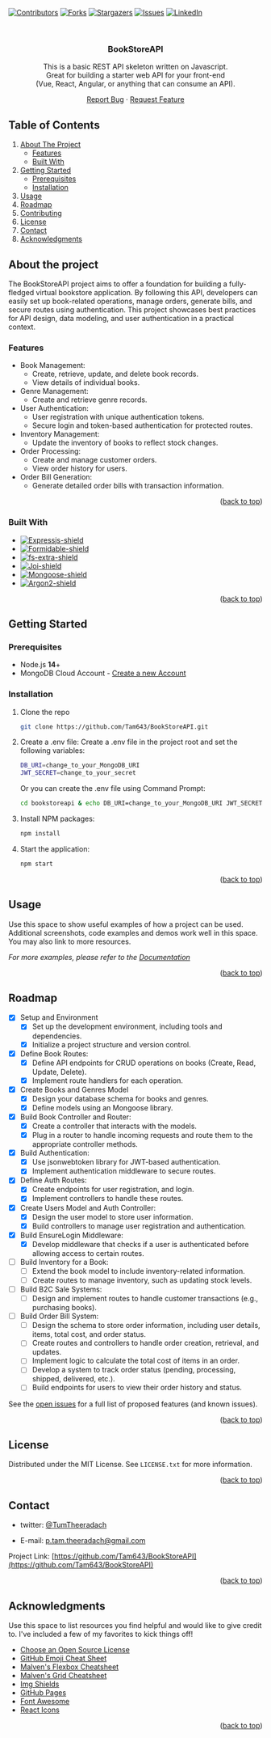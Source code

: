 <a name="readme-top"></a>

[![Contributors][contributors-shield]][contributors-url]
[![Forks][forks-shield]][forks-url]
[![Stargazers][stars-shield]][stars-url]
[![Issues][issues-shield]][issues-url]
[![LinkedIn][linkedin-shield]][linkedin-url]

<!-- PROJECT LOGO -->
<br />
<div align="center">

  <h3 align="center">BookStoreAPI</h3>
<p>
This is a basic REST API skeleton written on Javascript.<br>Great for building a starter web API for your front-end<br>(Vue, React, Angular, or anything that can consume an API).
</p>
  <p align="center">
    <a href="https://github.com/Tam643/BookStoreAPI/issues">Report Bug</a>
    ·
    <a href="https://github.com/Tam643/BookStoreAPI/issues">Request Feature</a>
  </p>
</div>

<!-- TABLE OF CONTENTS -->
## Table of Contents
 <ol>
    <li>
      <a href="#about-the-project">About The Project</a>
      <ul>
        <li><a href="#features">Features</a></li>
        <li><a href="#built-with">Built With</a></li>
      </ul>
    </li>
    <li>
      <a href="#getting-started">Getting Started</a>
      <ul>
        <li><a href="#prerequisites">Prerequisites</a></li>
        <li><a href="#installation">Installation</a></li>
      </ul>
    </li>
    <li><a href="#usage">Usage</a></li>
    <li><a href="#roadmap">Roadmap</a></li>
    <li><a href="#contributing">Contributing</a></li>
    <li><a href="#license">License</a></li>
    <li><a href="#contact">Contact</a></li>
    <li><a href="#acknowledgments">Acknowledgments</a></li>
  </ol>

## About the project
The BookStoreAPI project aims to offer a foundation for building a fully-fledged virtual bookstore application. By following this API, developers can easily set up book-related operations, manage orders, generate bills, and secure routes using authentication. This project showcases best practices for API design, data modeling, and user authentication in a practical context.

### Features
- Book Management:
    - Create, retrieve, update, and delete book records.
    - View details of individual books.
- Genre Management:
    - Create and retrieve genre records.
- User Authentication:
    - User registration with unique authentication tokens.
    - Secure login and token-based authentication for protected routes.
- Inventory Management:
    - Update the inventory of books to reflect stock changes.
- Order Processing:
    - Create and manage customer orders.
    - View order history for users.
- Order Bill Generation:
    - Generate detailed order bills with transaction information.

<p align="right">(<a href="#readme-top">back to top</a>)</p>

### Built With

- [![Expressjs-shield]][Expressjs-url]
- [![Formidable-shield]][Formidable-url]
- [![fs-extra-shield]][fs-extra-url]
- [![Joi-shield]][Joi-url]
- [![Mongoose-shield]][Mongoose-url]
- [![Argon2-shield]][Argon2-url]

<p align="right">(<a href="#readme-top">back to top</a>)</p>

<!-- GETTING STARTED -->

## Getting Started

### Prerequisites

- Node.js <b>14</b>+
- MongoDB Cloud Account - [Create a new Account](https://account.mongodb.com/account/login)

### Installation

1. Clone the repo
   ```sh
   git clone https://github.com/Tam643/BookStoreAPI.git
   ```
2. Create a .env file:
   Create a .env file in the project root and set the following variables:

   ```sh
   DB_URI=change_to_your_MongoDB_URI
   JWT_SECRET=change_to_your_secret
   ```

   Or you can create the .env file using Command Prompt:

   ```sh
   cd bookstoreapi & echo DB_URI=change_to_your_MongoDB_URI JWT_SECRET=change_to_your_secret > .env
   ```

3. Install NPM packages:
   ```sh
   npm install
   ```
4. Start the application:
   ```sh
   npm start
   ```

<p align="right">(<a href="#readme-top">back to top</a>)</p>

<!-- USAGE EXAMPLES -->

## Usage

Use this space to show useful examples of how a project can be used. Additional screenshots, code examples and demos work well in this space. You may also link to more resources.

_For more examples, please refer to the [Documentation](https://example.com)_

<p align="right">(<a href="#readme-top">back to top</a>)</p>

<!-- ROADMAP -->

## Roadmap

- [x] Setup and Environment
  - [x] Set up the development environment, including tools and dependencies.
  - [x] Initialize a project structure and version control.
- [x] Define Book Routes:
  - [x] Define API endpoints for CRUD operations on books (Create, Read, Update, Delete).
  - [x] Implement route handlers for each operation.
- [x] Create Books and Genres Model
  - [x] Design your database schema for books and genres.
  - [x] Define models using an Mongoose library.
- [x] Build Book Controller and Router:
  - [x] Create a controller that interacts with the models.
  - [x] Plug in a router to handle incoming requests and route them to the appropriate controller methods.
- [x] Build Authentication:
  - [x] Use jsonwebtoken library for JWT-based authentication.
  - [x] Implement authentication middleware to secure routes.
- [x] Define Auth Routes:
  - [x] Create endpoints for user registration, and login.
  - [x] Implement controllers to handle these routes.
- [x] Create Users Model and Auth Controller:
  - [x] Design the user model to store user information.
  - [x] Build controllers to manage user registration and authentication.
- [x] Build EnsureLogin Middleware:
  - [x] Develop middleware that checks if a user is authenticated before allowing access to certain routes.
- [ ] Build Inventory for a Book:
  - [ ] Extend the book model to include inventory-related information.
  - [ ] Create routes to manage inventory, such as updating stock levels.
- [ ] Build B2C Sale Systems:
  - [ ] Design and implement routes to handle customer transactions (e.g., purchasing books).
- [ ] Build Order Bill System:
  - [ ] Design the schema to store order information, including user details, items, total cost, and order status.
  - [ ] Create routes and controllers to handle order creation, retrieval, and updates.
  - [ ] Implement logic to calculate the total cost of items in an order.
  - [ ] Develop a system to track order status (pending, processing, shipped, delivered, etc.).
  - [ ] Build endpoints for users to view their order history and status.

See the [open issues][issues-url] for a full list of proposed features (and known issues).

<p align="right">(<a href="#readme-top">back to top</a>)</p>

<!-- LICENSE -->

## License

Distributed under the MIT License. See `LICENSE.txt` for more information.

<p align="right">(<a href="#readme-top">back to top</a>)</p>

<!-- CONTACT -->

## Contact

- twitter: [@TumTheeradach](https://twitter.com/TumTheeradach) 

- E-mail: p.tam.theeradach@gmail.com

Project Link: [https://github.com/Tam643/BookStoreAPI](https://github.com/Tam643/BookStoreAPI)

<p align="right">(<a href="#readme-top">back to top</a>)</p>

<!-- ACKNOWLEDGMENTS -->

## Acknowledgments

Use this space to list resources you find helpful and would like to give credit to. I've included a few of my favorites to kick things off!

- [Choose an Open Source License](https://choosealicense.com)
- [GitHub Emoji Cheat Sheet](https://www.webpagefx.com/tools/emoji-cheat-sheet)
- [Malven's Flexbox Cheatsheet](https://flexbox.malven.co/)
- [Malven's Grid Cheatsheet](https://grid.malven.co/)
- [Img Shields](https://shields.io)
- [GitHub Pages](https://pages.github.com)
- [Font Awesome](https://fontawesome.com)
- [React Icons](https://react-icons.github.io/react-icons/search)

<p align="right">(<a href="#readme-top">back to top</a>)</p>

<!-- MARKDOWN LINKS & IMAGES -->
<!-- https://www.markdownguide.org/basic-syntax/#reference-style-links -->

[contributors-shield]: https://img.shields.io/github/contributors/Tam643/BookStoreAPI?style=for-the-badge
[contributors-url]: https://github.com/Tam643/BookStoreAPI/graphs/contributors
[forks-shield]: https://img.shields.io/github/forks/Tam643/BookStoreAPI?style=for-the-badge
[forks-url]: https://github.com/Tam643/BookStoreAPI/forks
[stars-shield]: https://img.shields.io/github/stars/Tam643/BookStoreAPI?style=for-the-badge
[stars-url]: https://github.com/Tam643/BookStoreAPI/stargazers
[issues-shield]: https://img.shields.io/github/issues-raw/Tam643/BookStoreAPI?style=for-the-badge
[issues-url]: https://github.com/Tam643/BookStoreAPI/issues
[license-shield]: https://img.shields.io/github/license/othneildrew/Best-README-Template.svg?style=for-the-badge
[license-url]: https://github.com/othneildrew/Best-README-Template/blob/master/LICENSE.txt
[linkedin-shield]: https://img.shields.io/badge/-LinkedIn-black.svg?style=for-the-badge&logo=linkedin&colorB=555
[linkedin-url]: https://www.linkedin.com/in/tum-theeradach/
[Expressjs-shield]: https://img.shields.io/badge/Express.js-404d59?style=for-the-badge&logo=express&logoColor=white
[Expressjs-url]: https://expressjs.com/
[Formidable-shield]: https://img.shields.io/badge/Formidable-FFA500?style=for-the-badge
[Formidable-url]: https://github.com/node-formidable/formidable
[fs-extra-shield]: https://img.shields.io/badge/fs--extra-2E86C1?style=for-the-badge&logo=nodedotjs&logoColor=white
[fs-extra-url]: https://github.com/jprichardson/node-fs-extra
[Joi-shield]: https://img.shields.io/badge/Joi-F97625?style=for-the-badge
[Joi-url]: https://joi.dev/
[Mongoose-shield]: https://img.shields.io/badge/Mongoose-47A248?style=for-the-badge&logo=mongoose&logoColor=white
[Mongoose-url]: https://mongoosejs.com/
[Argon2-shield]: https://img.shields.io/badge/Argon2-6559C7?style=for-the-badge
[Argon2-url]: https://github.com/ranisalt/node-argon2#readme
